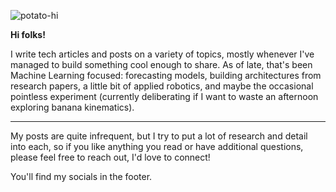 ![potato-hi](https://media1.giphy.com/media/v1.Y2lkPTc5MGI3NjExNXNxdnh0Mm5nd3BjMXplang3OGRhN3BjdHA3c3BvcnpraDk0MWVqNiZlcD12MV9pbnRlcm5hbF9naWZfYnlfaWQmY3Q9Zw/xUPGcigl4eOfc6hA5y/giphy.gif)

**Hi folks!**

I write tech articles and posts on a variety of topics, mostly whenever I've managed to build something cool enough to share. As of late, that's been Machine Learning focused: forecasting models, building architectures from research papers, a little bit of applied robotics, and maybe the occasional pointless experiment (currently deliberating if I want to waste an afternoon exploring banana kinematics).

---

My posts are quite infrequent, but I try to put a lot of research and detail into each, so if you like anything you read or have additional questions, please feel free to reach out, I'd love to connect!

You'll find my socials in the footer.
